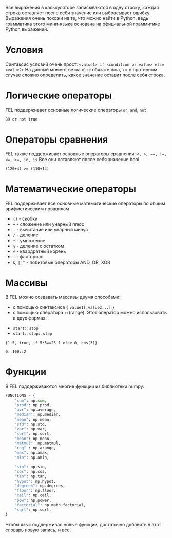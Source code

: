 Все выражения в калькуляторе записываются в одну строку, каждая строка оставляет после себя значение или выбрасывает ошибку. Выражения очень похожи на те, что можно найти в Python, ведь грамматика этого мини-языка основана на официальной граммитике Python выражений.


# Условия
Синтаксис условий очень прост:
```<value1> if <condition or value> else <value2>```
На данный момент ветка `else` обязательна, т.к в противном случае сложно определить, какое значение оставит после себя строка.

# Логические операторы
FEL поддерживает основные логические операторы `or`, `and`, `not`

```
89 or not true
```
# Операторы сравнения
FEL также поддерживает основные операторы сравнения: `<, >, ==, !=, <=, >=, in, is`
Все они оставляют после себя значение bool

```
(120+4) >= (110+14)
```

# Математические операторы
FEL поддерживает все основные математические операторы по общим арифметическим првавилам
- `()` - скобки
- `+` - сложение или унарный плюс
- `-` - вычитание или унарный минус
- `/` - деление
- `*` - умножение
- `%` - деление с остатком
- `√` - квардратный корень
- `!` - факториал
- `&`, `|`, `^` - побитовые операторы AND, OR, XOR

# Массивы
В FEL можно создавать массивы двумя способами:
* с помощью синтаксиса `{` `value1[,value2...]` `}`
* с помощью оператора `::`(range). Этот оператор можно использовать в двух формах:    

- `start::stop`
- `start::stop::step`
```
{1.5, true, if 5*5==25 1 else 0, cos(3)}
```
```
0::100::2
```
# Функции
В FEL поддерживаются многие функции из библиотеки numpy:
```python
FUNCTIONS = {
    "sum": np.sum,
    "prod": np.prod,
    "avr": np.average,
    "median": np.median,
    "mean": np.mean,
    "std": np.std,
    "var": np.var,
    "sort": np.sort,
    "mean": np.mean,
    "matmul": np.matmul,
    "rng" : np.arange,
    "max": np.amax,
    "min": np.amin,

    "sin": np.sin,
    "cos": np.cos,
    "tan": np.tan,
    "hypot": np.hypot,
    "degrees": np.degrees,
    "floor": np.floor,
    "ceil": np.ceil,
    "pow": np.power,
    "factorial": np.math.factorial,
    "sqrt": np.sqrt,
}
```
Чтобы язык поддерживал новые функции, достаточно добавить в этот словарь новую запись, и все.

